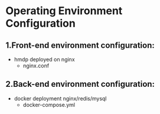 # Operating Environment Configuration

## 1.Front-end environment configuration:

- hmdp deployed on nginx
    - nginx.conf

## 2.Back-end environment configuration: 

- docker deployment nginx/redis/mysql
    - docker-compose.yml